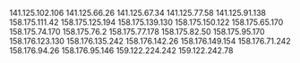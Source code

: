 
141.125.102.106
141.125.66.26
141.125.67.34
141.125.77.58
141.125.91.138
158.175.111.42
158.175.125.194
158.175.139.130
158.175.150.122
158.175.65.170
158.175.74.170
158.175.76.2
158.175.77.178
158.175.82.50
158.175.95.170
158.176.123.130
158.176.135.242
158.176.142.26
158.176.149.154
158.176.71.242
158.176.94.26
158.176.95.146
159.122.224.242
159.122.242.78